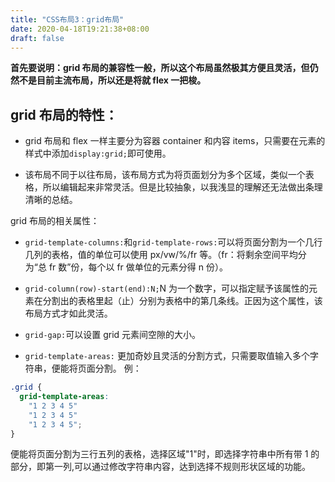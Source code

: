 ```yaml
---
title: "CSS布局3：grid布局"
date: 2020-04-18T19:21:38+08:00
draft: false
---
```


**首先要说明：grid 布局的兼容性一般，所以这个布局虽然极其方便且灵活，但仍然不是目前主流布局，所以还是将就 flex 一把梭。**

## grid 布局的特性：

- grid 布局和 flex 一样主要分为容器 container 和内容 items，只需要在元素的样式中添加`display:grid;`即可使用。

- 该布局不同于以往布局，该布局方式为将页面划分为多个区域，类似一个表格，所以编辑起来非常灵活。但是比较抽象，以我浅显的理解还无法做出条理清晰的总结。

grid 布局的相关属性：

- `grid-template-columns:`和`grid-template-rows:`可以将页面分割为一个几行几列的表格，值的单位可以使用 px/vw/%/fr 等。（fr：将剩余空间平均分为“总 fr 数”份，每个以 fr 做单位的元素分得 n 份）。

- `grid-column(row)-start(end):N;`N 为一个数字，可以指定赋予该属性的元素在分割出的表格里起（止）分别为表格中的第几条线。正因为这个属性，该布局方式才如此灵活。

* `grid-gap:`可以设置 grid 元素间空隙的大小。

* `grid-template-areas:`
  更加奇妙且灵活的分割方式，只需要取值输入多个字符串，便能将页面分割。
  例：

```css
.grid {
  grid-template-areas:
    "1 2 3 4 5"
    "1 2 3 4 5"
    "1 2 3 4 5";
}
```

便能将页面分割为三行五列的表格，选择区域"1"时，即选择字符串中所有带 1 的部分，即第一列,可以通过修改字符串内容，达到选择不规则形状区域的功能。

